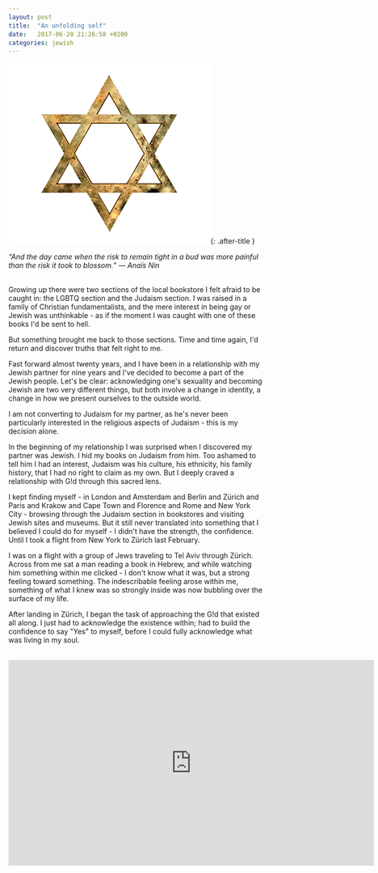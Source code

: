 ```yaml
---
layout: post
title:  "An unfolding self"
date:   2017-06-20 21:26:58 +0200
categories: jewish
---
```


![Writing](/assets/images/magein.jpeg){: .after-title }
<br/>

*“And the day came when the risk to remain tight in a bud was more painful than the risk it took to blossom.”
— Anaïs Nin*<br/><br>

Growing up there were two sections of the local bookstore I felt afraid to be caught in: the LGBTQ section and the Judaism section. I was raised in a family of Christian fundamentalists, and the mere interest in being gay or Jewish was unthinkable - as if the moment I was caught with one of these books I'd be sent to hell.

But something brought me back to those sections. Time and time again, I'd return and discover truths that felt right to me. 

Fast forward almost twenty years, and I have been in a relationship with my Jewish partner for nine years and I've decided to become a part of the Jewish people. Let's be clear: acknowledging one's sexuality and becoming Jewish are two very different things, but both involve a change in identity, a change in how we present ourselves to the outside world.

I am not converting to Judaism for my partner, as he's never been particularly interested in the religious aspects of Judaism - this is my decision alone.

In the beginning of my relationship I was surprised when I discovered my partner was Jewish. I hid my books on Judaism from him. Too ashamed to tell him I had an interest, Judaism was his culture, his ethnicity, his family history, that I had no right to claim as my own. But I deeply craved a relationship with G!d through this sacred lens.

I kept finding myself - in London and Amsterdam and Berlin and Zürich and Paris and Krakow and Cape Town and Florence and Rome and New York City - browsing through the Judaism section in bookstores and visiting Jewish sites and museums. But it still never translated into something that I believed I could do for myself - I didn't have the strength, the confidence. Until I took a flight from New York to Zürich last February.

I was on a flight with a group of Jews traveling to Tel Aviv through Zürich. Across from me sat a man reading a book in Hebrew, and while watching him something within me clicked - I don't know what it was, but a strong feeling toward something. The indescribable feeling arose within me, something of what I knew was so strongly inside was now bubbling over the surface of my life.

After landing in Zürich, I began the task of approaching the G!d that existed all along. I just had to acknowledge the existence within; had to build the confidence to say "Yes" to myself, before I could fully acknowledge what was living in my soul.
<br/><br/>

<iframe width="724" height="407" src="https://www.youtube-nocookie.com/embed/eIkoeocWhcw?rel=0&amp;showinfo=0" frameborder="0" allow="autoplay; encrypted-media" allowfullscreen></iframe>